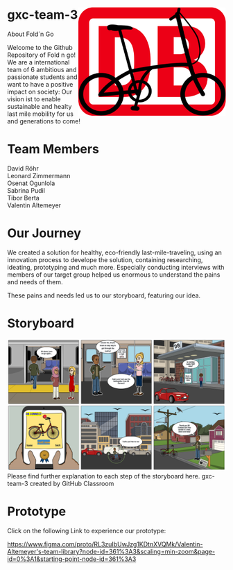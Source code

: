 # gxc-team-3 <img src="/innoBike.png" width="340" height="250" align="right">
 

 
About Fold´n Go
 
Welcome to the Github Repository of Fold n go!
We are a international team of 6 ambitious and passionate students and want to have a positive impact on society:
Our vision ist to enable sustainable and healty last mile mobility for us and generations to come!

# Team Members

David Röhr     
Leonard Zimmermann     
Osenat Ogunlola     
Sabrina Pudil     
Tibor Berta      
Valentin Altemeyer      
 
 
# Our Journey
We created a solution for healthy, eco-friendly last-mile-traveling, using an innovation process to develope the solution, containing researching, ideating, prototyping and much more.
Especially conducting interviews with members of our target group helped us enormous to understand the pains and needs of them.

These pains and needs led us to our storyboard, featuring our idea.

# Storyboard

![Storyboard](https://github.com/gxc-challenge-winter21/gxc-team-3/blob/main/Storybord_DB_CONNECT_FIN.PNG)
Please find further explanation to each step of the storyboard here.
gxc-team-3 created by GitHub Classroom







# Prototype
Click on the following Link to experience our prototype:

https://www.figma.com/proto/RL3zuIbUwJzg1KDtnXVQMk/Valentin-Altemeyer's-team-library?node-id=361%3A3&scaling=min-zoom&page-id=0%3A1&starting-point-node-id=361%3A3






